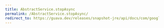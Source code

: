 ```yaml
---
title: AbstractService.stopAsync
permalink: /AbstractService.stopAsync/
redirect_to: https://guava.dev/releases/snapshot-jre/api/docs/com/google/common/util/concurrent/AbstractService.html#stopAsync--
---
```

